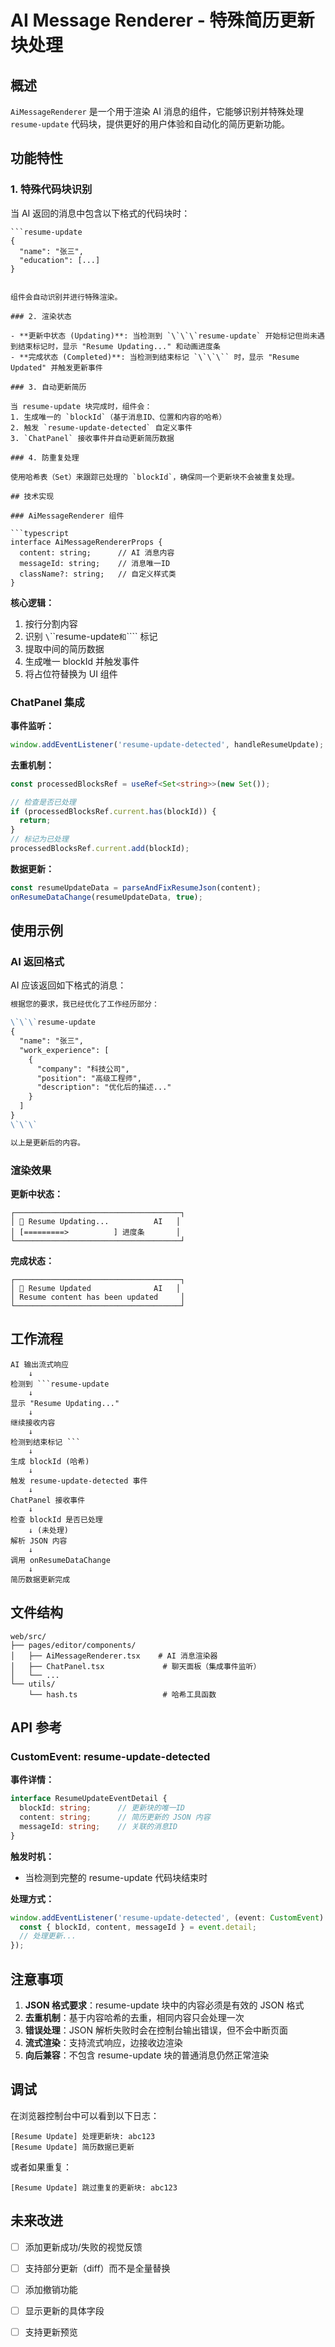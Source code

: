 # AI Message Renderer - 特殊简历更新块处理

## 概述

`AiMessageRenderer` 是一个用于渲染 AI 消息的组件，它能够识别并特殊处理 `resume-update` 代码块，提供更好的用户体验和自动化的简历更新功能。

## 功能特性

### 1. 特殊代码块识别

当 AI 返回的消息中包含以下格式的代码块时：

```
```resume-update
{
  "name": "张三",
  "education": [...]
}
```
```

组件会自动识别并进行特殊渲染。

### 2. 渲染状态

- **更新中状态 (Updating)**: 当检测到 `\`\`\`resume-update` 开始标记但尚未遇到结束标记时，显示 "Resume Updating..." 和动画进度条
- **完成状态 (Completed)**: 当检测到结束标记 `\`\`\`` 时，显示 "Resume Updated" 并触发更新事件

### 3. 自动更新简历

当 resume-update 块完成时，组件会：
1. 生成唯一的 `blockId`（基于消息ID、位置和内容的哈希）
2. 触发 `resume-update-detected` 自定义事件
3. `ChatPanel` 接收事件并自动更新简历数据

### 4. 防重复处理

使用哈希表（Set）来跟踪已处理的 `blockId`，确保同一个更新块不会被重复处理。

## 技术实现

### AiMessageRenderer 组件

```typescript
interface AiMessageRendererProps {
  content: string;      // AI 消息内容
  messageId: string;    // 消息唯一ID
  className?: string;   // 自定义样式类
}
```

**核心逻辑：**
1. 按行分割内容
2. 识别 `\`\`\`resume-update` 和 `\`\`\`` 标记
3. 提取中间的简历数据
4. 生成唯一 blockId 并触发事件
5. 将占位符替换为 UI 组件

### ChatPanel 集成

**事件监听：**
```typescript
window.addEventListener('resume-update-detected', handleResumeUpdate);
```

**去重机制：**
```typescript
const processedBlocksRef = useRef<Set<string>>(new Set());

// 检查是否已处理
if (processedBlocksRef.current.has(blockId)) {
  return;
}
// 标记为已处理
processedBlocksRef.current.add(blockId);
```

**数据更新：**
```typescript
const resumeUpdateData = parseAndFixResumeJson(content);
onResumeDataChange(resumeUpdateData, true);
```

## 使用示例

### AI 返回格式

AI 应该返回如下格式的消息：

```markdown
根据您的要求，我已经优化了工作经历部分：

\`\`\`resume-update
{
  "name": "张三",
  "work_experience": [
    {
      "company": "科技公司",
      "position": "高级工程师",
      "description": "优化后的描述..."
    }
  ]
}
\`\`\`

以上是更新后的内容。
```

### 渲染效果

**更新中状态：**
```
┌─────────────────────────────────────┐
│ 📄 Resume Updating...          AI   │
│ [=========>          ] 进度条       │
└─────────────────────────────────────┘
```

**完成状态：**
```
┌─────────────────────────────────────┐
│ 📄 Resume Updated              AI   │
│ Resume content has been updated     │
└─────────────────────────────────────┘
```

## 工作流程

```
AI 输出流式响应
    ↓
检测到 ```resume-update
    ↓
显示 "Resume Updating..."
    ↓
继续接收内容
    ↓
检测到结束标记 ```
    ↓
生成 blockId (哈希)
    ↓
触发 resume-update-detected 事件
    ↓
ChatPanel 接收事件
    ↓
检查 blockId 是否已处理
    ↓ (未处理)
解析 JSON 内容
    ↓
调用 onResumeDataChange
    ↓
简历数据更新完成
```

## 文件结构

```
web/src/
├── pages/editor/components/
│   ├── AiMessageRenderer.tsx    # AI 消息渲染器
│   ├── ChatPanel.tsx             # 聊天面板（集成事件监听）
│   └── ...
└── utils/
    └── hash.ts                   # 哈希工具函数
```

## API 参考

### CustomEvent: resume-update-detected

**事件详情：**
```typescript
interface ResumeUpdateEventDetail {
  blockId: string;      // 更新块的唯一ID
  content: string;      // 简历更新的 JSON 内容
  messageId: string;    // 关联的消息ID
}
```

**触发时机：**
- 当检测到完整的 resume-update 代码块结束时

**处理方式：**
```typescript
window.addEventListener('resume-update-detected', (event: CustomEvent) => {
  const { blockId, content, messageId } = event.detail;
  // 处理更新...
});
```

## 注意事项

1. **JSON 格式要求**：resume-update 块中的内容必须是有效的 JSON 格式
2. **去重机制**：基于内容哈希的去重，相同内容只会处理一次
3. **错误处理**：JSON 解析失败时会在控制台输出错误，但不会中断页面
4. **流式渲染**：支持流式响应，边接收边渲染
5. **向后兼容**：不包含 resume-update 块的普通消息仍然正常渲染

## 调试

在浏览器控制台中可以看到以下日志：

```
[Resume Update] 处理更新块: abc123
[Resume Update] 简历数据已更新
```

或者如果重复：

```
[Resume Update] 跳过重复的更新块: abc123
```

## 未来改进

- [ ] 添加更新成功/失败的视觉反馈
- [ ] 支持部分更新（diff）而不是全量替换
- [ ] 添加撤销功能
- [ ] 显示更新的具体字段
- [ ] 支持更新预览

